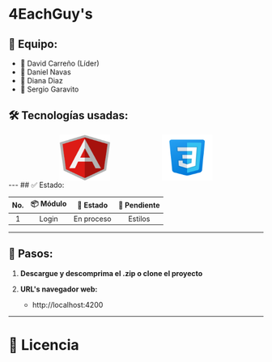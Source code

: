 # 4EachGuy's

## 🔰 Equipo: 
* 👨 David Carreño (Líder)
* 👨 Daniel Navas
* 👧 Diana Diaz
* 👨 Sergio Garavito


## 🛠️ Tecnologías usadas:

<div style="display: flex; justify-content: space-evenly">
    <img src="./public/imageAngular.png" alt="Angular logo" width=100px; height=90px>
    <img src="./public/imageCss.png" alt="CSS logo" width=100px; height=90px>
</div>
---
## ✅ Estado:

|No.| 📦 Módulo | 🚩 Estado | 🚧 Pendiente |
|:-:|:---------:|:---------:|:--------------:|
|1  |Login      |En proceso |Estilos|

---

## 📑 Pasos:

1. **Descargue y descomprima el .zip o clone el proyecto**

1. **URL's navegador web:**
    * http://localhost:4200

---
# 🔐 Licencia